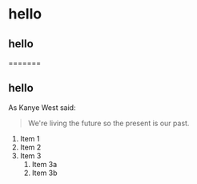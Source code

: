 # hello 

## hello
=======
## hello 

As Kanye West said:

> We're living the future so
> the present is our past.

1. Item 1
1. Item 2
1. Item 3
   1. Item 3a
   1. Item 3b 
